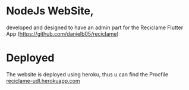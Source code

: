 # NodeJs WebSite,
developed and designed to have an admin part for the Reciclame Flutter App (https://github.com/danielb05/reciclame)

# Deployed
The website is deployed using heroku, thus u can find the Procfile
<a href="reciclame-udl.herokuapp.com" target="_blank">reciclame-udl.herokuapp.com</a>

